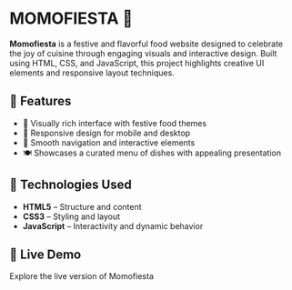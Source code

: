 # MOMOFIESTA 🍜

**Momofiesta** is a festive and flavorful food website designed to celebrate the joy of cuisine through engaging visuals and interactive design. Built using HTML, CSS, and JavaScript, this project highlights creative UI elements and responsive layout techniques.

## 🌟 Features

- 🎨 Visually rich interface with festive food themes
- 📱 Responsive design for mobile and desktop
- 🧭 Smooth navigation and interactive elements
- 🍽️ Showcases a curated menu of dishes with appealing presentation

## 🚀 Technologies Used

- **HTML5** – Structure and content
- **CSS3** – Styling and layout
- **JavaScript** – Interactivity and dynamic behavior

## 📸 Live Demo

Explore the live version of Momofiesta 


